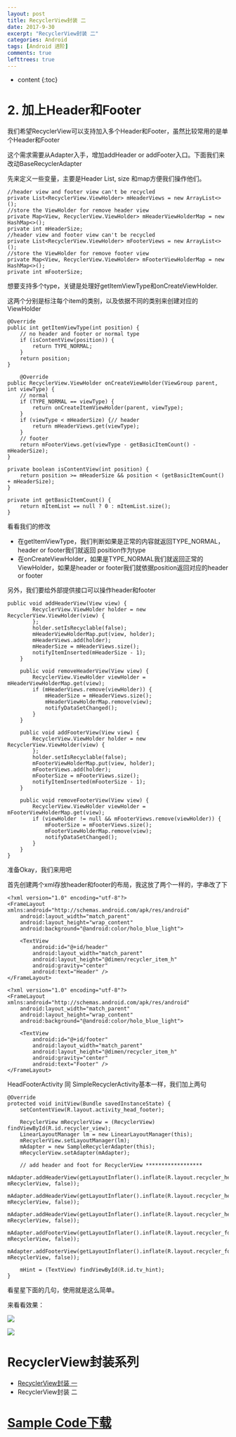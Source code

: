 ```yaml
---
layout: post
title: RecyclerView封装 二
date: 2017-9-30
excerpt: "RecyclerView封装 二"
categories: Android
tags: [Android 进阶]
comments: true
lefttrees: true
---
```


* content
{:toc}


# 2. 加上Header和Footer

我们希望RecyclerView可以支持加入多个Header和Footer，虽然比较常用的是单个Header和Footer

这个需求需要从Adapter入手，增加addHeader or addFooter入口。下面我们来改动BaseRecyclerAdapter

先来定义一些变量，主要是Header List, size 和map方便我们操作他们。

    //header view and footer view can't be recycled
    private List<RecyclerView.ViewHolder> mHeaderViews = new ArrayList<>();
    //store the ViewHolder for remove header view
    private Map<View, RecyclerView.ViewHolder> mHeaderViewHolderMap = new HashMap<>();
    private int mHeaderSize;
    //header view and footer view can't be recycled
    private List<RecyclerView.ViewHolder> mFooterViews = new ArrayList<>();
    //store the ViewHolder for remove footer view
    private Map<View, RecyclerView.ViewHolder> mFooterViewHolderMap = new HashMap<>();
    private int mFooterSize;


想要支持多个type，关键是处理好getItemViewType和onCreateViewHolder.

这两个分别是标注每个item的类别，以及依据不同的类别来创建对应的ViewHolder


    @Override
    public int getItemViewType(int position) {
        // no header and footer or normal type
        if (isContentView(position)) {
            return TYPE_NORMAL;
        }
        return position;
    }
    
        @Override
    public RecyclerView.ViewHolder onCreateViewHolder(ViewGroup parent, int viewType) {
        // normal
        if (TYPE_NORMAL == viewType) {
            return onCreateItemViewHolder(parent, viewType);
        }
        if (viewType < mHeaderSize) {// header
            return mHeaderViews.get(viewType);
        }
        // footer
        return mFooterViews.get(viewType - getBasicItemCount() - mHeaderSize);
    }
    
    private boolean isContentView(int position) {
        return position >= mHeaderSize && position < (getBasicItemCount() + mHeaderSize);
    }

    private int getBasicItemCount() {
        return mItemList == null ? 0 : mItemList.size();
    }
    
看看我们的修改

- 在getItemViewType，我们判断如果是正常的内容就返回TYPE_NORMAL，header or footer我们就返回 position作为type
- 在onCreateViewHolder，如果是TYPE_NORMAL我们就返回正常的ViewHolder，如果是header or footer我们就依据position返回对应的header or footer

另外，我们要给外部提供接口可以操作header和footer

    public void addHeaderView(View view) {
            RecyclerView.ViewHolder holder = new RecyclerView.ViewHolder(view) {
            };
            holder.setIsRecyclable(false);
            mHeaderViewHolderMap.put(view, holder);
            mHeaderViews.add(holder);
            mHeaderSize = mHeaderViews.size();
            notifyItemInserted(mHeaderSize - 1);
        }
    
        public void removeHeaderView(View view) {
            RecyclerView.ViewHolder viewHolder = mHeaderViewHolderMap.get(view);
            if (mHeaderViews.remove(viewHolder)) {
                mHeaderSize = mHeaderViews.size();
                mHeaderViewHolderMap.remove(view);
                notifyDataSetChanged();
            }
        }
    
        public void addFooterView(View view) {
            RecyclerView.ViewHolder holder = new RecyclerView.ViewHolder(view) {
            };
            holder.setIsRecyclable(false);
            mFooterViewHolderMap.put(view, holder);
            mFooterViews.add(holder);
            mFooterSize = mFooterViews.size();
            notifyItemInserted(mFooterSize - 1);
        }
    
        public void removeFooterView(View view) {
            RecyclerView.ViewHolder viewHolder = mFooterViewHolderMap.get(view);
            if (viewHolder != null && mFooterViews.remove(viewHolder)) {
                mFooterSize = mFooterViews.size();
                mFooterViewHolderMap.remove(view);
                notifyDataSetChanged();
            }
        }
    }
    
准备Okay，我们来用吧

首先创建两个xml存放header和footer的布局，我这放了两个一样的，字串改了下

    <?xml version="1.0" encoding="utf-8"?>
    <FrameLayout xmlns:android="http://schemas.android.com/apk/res/android"
        android:layout_width="match_parent"
        android:layout_height="wrap_content"
        android:background="@android:color/holo_blue_light">
    
        <TextView
            android:id="@+id/header"
            android:layout_width="match_parent"
            android:layout_height="@dimen/recycler_item_h"
            android:gravity="center"
            android:text="Header" />
    </FrameLayout>
    
    <?xml version="1.0" encoding="utf-8"?>
    <FrameLayout xmlns:android="http://schemas.android.com/apk/res/android"
        android:layout_width="match_parent"
        android:layout_height="wrap_content"
        android:background="@android:color/holo_blue_light">
    
        <TextView
            android:id="@+id/footer"
            android:layout_width="match_parent"
            android:layout_height="@dimen/recycler_item_h"
            android:gravity="center"
            android:text="Footer" />
    </FrameLayout>

HeadFooterActivity 同 SimpleRecyclerActivity基本一样，我们加上两句

    @Override
    protected void initView(Bundle savedInstanceState) {
        setContentView(R.layout.activity_head_footer);

        RecyclerView mRecyclerView = (RecyclerView) findViewById(R.id.recycler_view);
        LinearLayoutManager lm = new LinearLayoutManager(this);
        mRecyclerView.setLayoutManager(lm);
        mAdapter = new SampleRecyclerAdapter(this);
        mRecyclerView.setAdapter(mAdapter);

        // add header and foot for RecyclerView ******************
        mAdapter.addHeaderView(getLayoutInflater().inflate(R.layout.recycler_header, mRecyclerView, false));
        mAdapter.addHeaderView(getLayoutInflater().inflate(R.layout.recycler_header, mRecyclerView, false));
        mAdapter.addHeaderView(getLayoutInflater().inflate(R.layout.recycler_header, mRecyclerView, false));
        mAdapter.addFooterView(getLayoutInflater().inflate(R.layout.recycler_footer, mRecyclerView, false));
        mAdapter.addFooterView(getLayoutInflater().inflate(R.layout.recycler_footer, mRecyclerView, false));

        mHint = (TextView) findViewById(R.id.tv_hint);
    }
    
看星星下面的几句，使用就是这么简单。

来看看效果：

![](https://i.imgur.com/w6rp5sD.png)

![](https://i.imgur.com/fATcYUi.png)

# RecyclerView封装系列

- [RecyclerView封装 一](http://vivianking6855.github.io/2017/09/29/RecyclerView-Advance-1/)
- RecyclerView封装 二


# [Sample Code下载](https://github.com/vivianking6855/android-library/tree/master/HugeRecyclerView)


